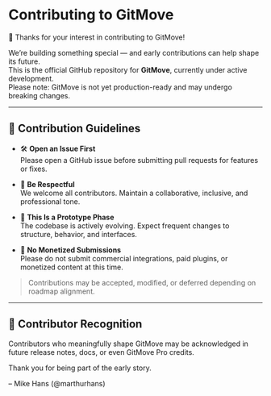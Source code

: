 # Contributing to GitMove

👋 Thanks for your interest in contributing to GitMove!

We’re building something special — and early contributions can help shape its future.  
This is the official GitHub repository for **GitMove**, currently under active development.  
Please note: GitMove is not yet production-ready and may undergo breaking changes.

---

## 🚧 Contribution Guidelines

- 🛠️ **Open an Issue First**  
  Please open a GitHub issue before submitting pull requests for features or fixes.

- 🤝 **Be Respectful**  
  We welcome all contributors. Maintain a collaborative, inclusive, and professional tone.

- 🧪 **This Is a Prototype Phase**  
  The codebase is actively evolving. Expect frequent changes to structure, behavior, and interfaces.

- 🚫 **No Monetized Submissions**  
  Please do not submit commercial integrations, paid plugins, or monetized content at this time.

> Contributions may be accepted, modified, or deferred depending on roadmap alignment.

---

## 🌟 Contributor Recognition

Contributors who meaningfully shape GitMove may be acknowledged in future release notes, docs, or even GitMove Pro credits.

Thank you for being part of the early story.

– Mike Hans (@marthurhans)

